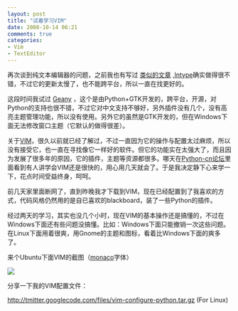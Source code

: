 ```yaml
---
layout: post
title: "试着学习VIM"
date: 2008-10-14 06:21
comments: true
categories: 
- Vim
- TextEditor
---
```

<p>再次谈到纯文本编辑器的问题，之前我也有写过 <a href="http://huacn.blogbus.com/logs/25832349.html" target="_blank">类似的文章</a> ,<a href="http://www.intype.info" target="_blank">Intype</a>确实做得很不错，不过它的更新太慢了，也不能跨平台，所以一直在找更好的。</p>
<p>这段时间我试过 <a href="http://www.geany.org/" target="_blank">Geany</a> ，这个是由Python+GTK开发的，跨平台，开源，对Python的支持也很不错，不过它对中文支持不够好，另外插件没有几个，没有高亮主题管理功能，所以没有使用。另外它的虽然是GTK开发的，但在Windows下面无法修改窗口主题（它默认的做得很差）。</p>
<p>关于<a href="http://www.vim.org" target="_blank">VIM</a>，很久以前就已经了解过，不过一直因为它的操作与配置太过麻烦，所以没有接受它，也一直在寻找像它一样好的软件。但它的功能实在太强大了，而且因为发展了很多年的原因，它的插件，主题等资源都很多。哪天在<a href="http://groups.google.com/group/python-cn" target="_blank">Python-cn论坛</a>里面看到有人讲学会VIM还是很快的，用心用几天就会了。于是我决定静下心来学一下，花点时间受益终身，呵呵。</p>
<p>前几天家里面断网了，直到昨晚我才下载到VIM，现在已经配置到了我喜欢的方式，代码风格仍然用的是自已喜欢的blackboard，装了一些Python的插件。</p>
<p>经过两天的学习，其实也没几个小时，现在VIM的基本操作还是搞懂的，不过在Windows下面还有些问题没搞懂。比如：Windows下面只能撤销一次这些问题。在Linux下面用着很爽，用Gnome的主题和图标，看着比Windows下面的爽多了。</p>
<p>来个Ubuntu下面VIM的截图（<a href="http://www.gringod.com/2006/02/24/return-of-monacottf/" target="_blank">monaco</a>字体）</p>
<p><img src="http://farm4.static.flickr.com/3016/2937645765_ebfe702cc5_o.png" border="0" /></p>
<p>分享一下我的VIM配置文件：</p>
<p><a href="http://tmitter.googlecode.com/files/vim-configure-python.tar.gz" target="_blank">http://tmitter.googlecode.com/files/vim-configure-python.tar.gz</a> (For Linux)</p>
<p>&nbsp;</p>
<p>&nbsp;</p>
<p>&nbsp;</p>
